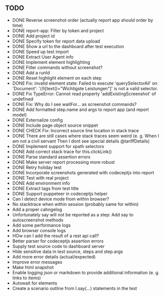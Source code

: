 ## TODO

- DONE Reverse screenshot order (actually report app should order by time)
- DONE report-app: Filter by token and project
- DONE Add project id
- DONE Specify token for report data upload
- DONE Show a url to the dashboard after test execution
- DONE Speed up test import
- DONE Extract User Agent info
- DONE Implement element highlighting
- DONE Filter commands without screenshot?
- DONE Add a runId
- DONE Reset highlight element on each step
- DONE Fix: invalid element state: Failed to execute 'querySelectorAll' on 'Document': '//li[text()="Wichtigste Leistungen"]' is not a valid selector.
- DONE Fix TypeError: Cannot read property 'addExistingScreenshot' of undefined
- DONE Fix: Why do I see waitFor... as screenshot commands?
- DONE Add formatted step.name and args to report app (and report model)
- DONE Externalize config
- DONE Include page object source snippet
- DONE CHECK Fix: Incorrect source line location in stack trace
- DONE There are still cases where stack traces seem weird (e. g. When I am not a civil servant Then I dont see special details @tariffDetails)
- DONE Implement support for xpath selectors
- DONE Add correct stack trace for this.clickLink()
- DONE Parse standard assertion errors
- DONE Make server report processing more robust
- DONE Retry holiday test
- DONE Incorporate screenshots generated with codeceptjs into report
- DONE Test with real project
- DONE Add environment info
- DONE Extract tags from test title
- DONE Support puppeteer in codeceptjs helper
- Can I detect device mode from within browser?
- No stacktrace when within session (probably same for within)
- Add a proper cahngelog
- Unfortunately say will not be reported as a step: Add say to autoscreenshot methods
- Add some performance logs
- Add browser console logs
- HOw can I add the result of a rest api call?
- Better parser for codeceptjs assertion errors
- Supply test source code to dashboard server
- HIde sensitive data in test source, steps and step.args
- Add more error details (actual/expected)
- Improve error messages
- Make html snapshot
- Enable logging json or markdown to provide additional information (e. g. links to items)
- Autowait for elements
- Create a scenario outline from I.say(...) statements in the test
